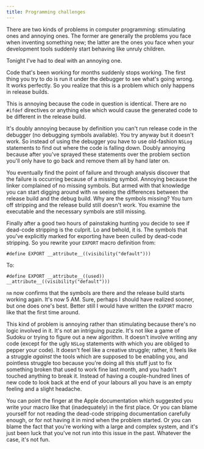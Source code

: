 ```yaml
---
title: Programming challenges
---
```


There are two kinds of problems in computer programming: stimulating ones and annoying ones. The former are generally the problems you face when inventing something new; the latter are the ones you face when your development tools suddenly start behaving like unruly children.

Tonight I've had to deal with an annoying one.





Code that's been working for months suddenly stops working. The first thing you try to do is run it under the debugger to see what's going wrong. It works perfectly. So you realize that this is a problem which only happens in release builds.

This is annoying because the code in question is identical. There are no `#ifdef` directives or anything else which would cause the generated code to be different in the release build.

It's doubly annoying because by definition you can't run release code in the debugger (no debugging symbols available). You try anyway but it doesn't work. So instead of using the debugger you have to use old-fashion `NSLog` statements to find out where the code is falling down. Doubly annoying because after you've sprayed these statements over the problem section you'll only have to go back and remove them all by hand later on.

You eventually find the point of failure and through analysis discover that the failure is occurring because of a missing symbol. Annoying because the linker complained of no missing symbols. But armed with that knowledge you can start digging around with `nm` seeing the differences between the release build and the debug build. Why are the symbols missing? You turn off stripping and the release build still doesn't work. You examine the executable and the necessary symbols are still missing.

Finally after a good two hours of painstaking hunting you decide to see if dead-code stripping is the culprit. Lo and behold, it is. The symbols that you've explicitly marked for exporting have been culled by dead-code stripping. So you rewrite your `EXPORT` macro definition from:

    #define EXPORT __attribute__((visibility("default")))

To:

    #define EXPORT __attribute__((used)) __attribute__((visibility("default")))

`nm` now confirms that the symbols are there and the release build starts working again. It's now 5 AM. Sure, perhaps I should have realized sooner, but one does one's best. Better still I would have written the `EXPORT` macro like that the first time around.

This kind of problem is annoying rather than stimulating because there's no logic involved in it. It's not an intriguing puzzle. It's not like a game of Sudoku or trying to figure out a new algorithm. It doesn't involve writing any code (except for the ugly `NSLog` statements with which you are obliged to pepper your code). It doesn't feel like a creative struggle; rather, it feels like a struggle *against* the tools which are supposed to be enabling you, and pointless struggle too because you're doing all this stuff just to fix something broken that used to work fine last month, and you hadn't touched anything to break it. Instead of having a couple-hundred lines of new code to look back at the end of your labours all you have is an empty feeling and a slight headache.

You can point the finger at the Apple documentation which suggested you write your macro like that (inadequately) in the first place. Or you can blame yourself for not reading the dead-code stripping documentation carefully enough, or for not having it in mind when the problem started. Or you can blame the fact that you're working with a large and complex system, and it's just been luck that you've not run into this issue in the past. Whatever the case, it's not fun.
